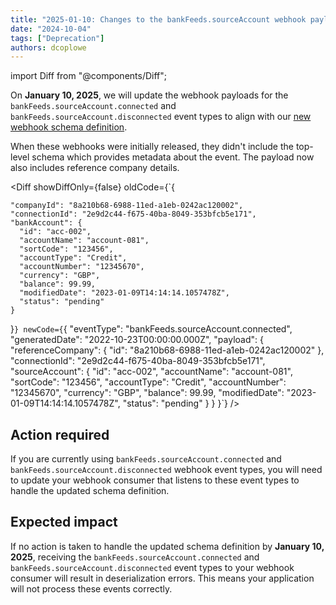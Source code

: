 ```yaml
---
title: "2025-01-10: Changes to the bankFeeds.sourceAccount webhook payload"
date: "2024-10-04"
tags: ["Deprecation"]
authors: dcoplowe
---
```


import Diff from "@components/Diff";

On **January 10, 2025**, we will update the webhook payloads for the `bankFeeds.sourceAccount.connected` and `bankFeeds.sourceAccount.disconnected` event types to align with our [new webhook schema definition](/updates/241004-new-webhook-event-types).

<!--truncate-->

When these webhooks were initially released, they didn't include the top-level schema which provides metadata about the event. The payload now also includes reference company details.

<Diff
  showDiffOnly={false}
  oldCode={`{

    "companyId": "8a210b68-6988-11ed-a1eb-0242ac120002",
    "connectionId": "2e9d2c44-f675-40ba-8049-353bfcb5e171",
    "bankAccount": {
      "id": "acc-002",
      "accountName": "account-081",
      "sortCode": "123456",
      "accountType": "Credit",
      "accountNumber": "12345670",
      "currency": "GBP",
      "balance": 99.99,
      "modifiedDate": "2023-01-09T14:14:14.1057478Z",
      "status": "pending"
    }

}`}
  newCode={`{
"eventType": "bankFeeds.sourceAccount.connected",
"generatedDate": "2022-10-23T00:00:00.000Z",
"payload": {
"referenceCompany": {
"id": "8a210b68-6988-11ed-a1eb-0242ac120002"
},
"connectionId": "2e9d2c44-f675-40ba-8049-353bfcb5e171",
"sourceAccount": {
"id": "acc-002",
"accountName": "account-081",
"sortCode": "123456",
"accountType": "Credit",
"accountNumber": "12345670",
"currency": "GBP",
"balance": 99.99,
"modifiedDate": "2023-01-09T14:14:14.1057478Z",
"status": "pending"
}
}
}`}
/>

## Action required

If you are currently using `bankFeeds.sourceAccount.connected` and `bankFeeds.sourceAccount.disconnected` webhook event types, you will need to update your webhook consumer that listens to these event types to handle the updated schema definition.

## Expected impact

If no action is taken to handle the updated schema definition by **January 10, 2025**, receiving the `bankFeeds.sourceAccount.connected` and `bankFeeds.sourceAccount.disconnected` event types to your webhook consumer will result in deserialization errors. This means your application will not process these events correctly.
